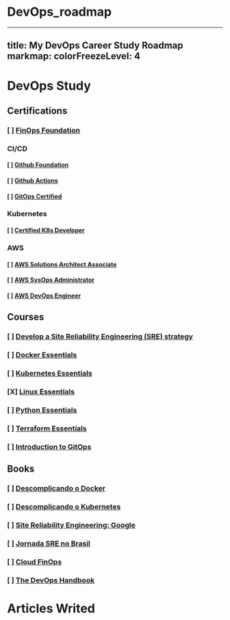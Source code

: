 # DevOps_roadmap
--- 
title: My DevOps Career Study Roadmap
markmap:
    colorFreezeLevel: 4
---
# DevOps Study

## Certifications
### [ ] [FinOps Foundation](https://learn.finops.org/introduction-to-finops)

### CI/CD
#### [ ] [Github Foundation](https://examregistration.github.com/certification/GHF)
#### [ ] [Github Actions](https://examregistration.github.com/certification/ACTIONS)
#### [ ] [GitOps Certified](https://learning.codefresh.io/)

### Kubernetes
#### [ ] [Certified K8s Developer](https://training.linuxfoundation.org/certification/certified-kubernetes-application-developer-ckad/)

### AWS
#### [ ] [AWS Solutions Architect Associate](https://aws.amazon.com/certification/certified-solutions-architect-associate/)
#### [ ] [AWS SysOps Administrator](https://aws.amazon.com/pt/certification/certified-sysops-admin-associate/) 
#### [ ] [AWS DevOps Engineer](https://aws.amazon.com/pt/certification/certified-devops-engineer-professional/)

## Courses
### [ ] [Develop a Site Reliability Engineering (SRE) strategy](https://learn.microsoft.com/en-us/training/paths/az-400-develop-sre-strategy/) 
### [ ] [Docker Essentials](https://www.linuxtips.io/course/docker-essentials)
### [ ] [Kubernetes Essentials](https://www.linuxtips.io/course/kubernetes-essentials)
### [X] [Linux Essentials](https://www.linuxtips.io/course/linux-essentials)
### [ ] [Python Essentials](https://www.linuxtips.io/course/python-essentials)
### [ ] [Terraform Essentials](https://www.linuxtips.io/course/terraform-essentials)
### [ ] [Introduction to GitOps](https://training.linuxfoundation.org/training/introduction-to-gitops-lfs169/)

## Books
### [ ] [Descomplicando o Docker](https://livro.descomplicandodocker.com.br/)
### [ ] [Descomplicando o Kubernetes](https://livro.descomplicandokubernetes.com.br/pt/)
### [ ] [Site Reliability Engineering: Google](https://sre.google/sre-book/table-of-contents/)
### [ ] [Jornada SRE no Brasil](https://www.amazon.com.br/Jornada-SRE-Brasil-confiabilidade-experi%C3%AAncia-ebook/dp/B0CCC5RPJQ) 
### [ ] [Cloud FinOps](https://www.amazon.com.br/Cloud-FinOps-2%C2%AA-Edi%C3%A7%C3%A3o-colaborativas-ebook/dp/B0D4BDYDGQ)
### [ ] [The DevOps Handbook](https://www.amazon.com/DevOps-Handbook-World-Class-Reliability-Organizations/dp/1942788002)


# Articles Writed
